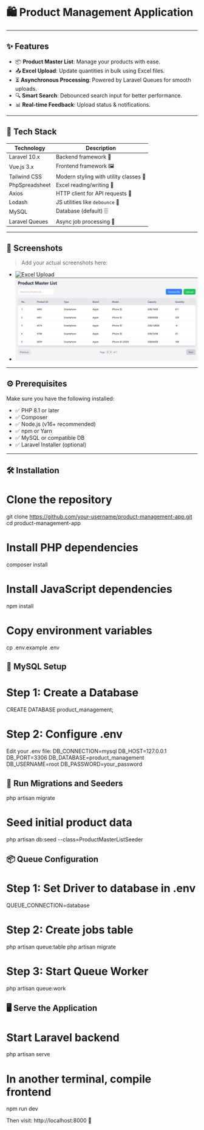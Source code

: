 # 🛍️ Product Management Application
---
## ✨ Features

- 📦 **Product Master List**: Manage your products with ease.
- 📤 **Excel Upload**: Update quantities in bulk using Excel files.
- ⏳ **Asynchronous Processing**: Powered by Laravel Queues for smooth uploads.
- 🔍 **Smart Search**: Debounced search input for better performance.
- 📊 **Real-time Feedback**: Upload status & notifications.

---

## 🧰 Tech Stack

| Technology        | Description                              |
|------------------|------------------------------------------|
| Laravel 10.x      | Backend framework 🧬                    |
| Vue.js 3.x        | Frontend framework 🖼️                   |
| Tailwind CSS      | Modern styling with utility classes 🎨   |
| PhpSpreadsheet    | Excel reading/writing 📑                |
| Axios             | HTTP client for API requests 🔗         |
| Lodash            | JS utilities like `debounce` 🧠          |
| MySQL             | Database (default) 🗄️                   |
| Laravel Queues    | Async job processing 🎯                 |

---

## 📸 Screenshots

> Add your actual screenshots here:
- ![Excel Upload](screenshots/record.gif)
- ![Dashboard](screenshots/image.png)
---

## ⚙️ Prerequisites

Make sure you have the following installed:

- ✅ PHP 8.1 or later
- ✅ Composer
- ✅ Node.js (v16+ recommended)
- ✅ npm or Yarn
- ✅ MySQL or compatible DB
- ✅ Laravel Installer (optional)

---

## 🛠️ Installation

# Clone the repository
git clone https://github.com/your-username/product-management-app.git
cd product-management-app

# Install PHP dependencies
composer install

# Install JavaScript dependencies
npm install

# Copy environment variables
cp .env.example .env

## 🐬 MySQL Setup

# Step 1: Create a Database
CREATE DATABASE product_management;

# Step 2: Configure .env
Edit your .env file:
DB_CONNECTION=mysql
DB_HOST=127.0.0.1
DB_PORT=3306
DB_DATABASE=product_management
DB_USERNAME=root
DB_PASSWORD=your_password

##  🧪 Run Migrations and Seeders
php artisan migrate

# Seed initial product data
php artisan db:seed --class=ProductMasterListSeeder

##  📦 Queue Configuration

# Step 1: Set Driver to database in .env
QUEUE_CONNECTION=database

# Step 2: Create jobs table
php artisan queue:table
php artisan migrate

# Step 3: Start Queue Worker
php artisan queue:work

## 🖥️ Serve the Application

# Start Laravel backend
php artisan serve

# In another terminal, compile frontend
npm run dev

Then visit: http://localhost:8000 🚀